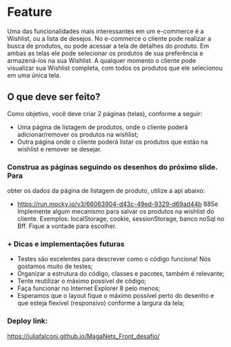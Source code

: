 # Feature
Uma das funcionalidades mais interessantes em um e-commerce 
é a Wishlist, ou a lista de desejos. No e-commerce o cliente pode 
realizar a busca de produtos, ou pode acessar a tela de detalhes 
do produto. Em ambas as telas ele pode selecionar os produtos 
de sua preferência e armazená-los na sua Wishlist. A qualquer 
momento o cliente pode visualizar sua Wishlist completa, com 
todos os produtos que ele selecionou em uma única tela.

## O que deve ser feito? 
Como objetivo, você deve criar 2 páginas (telas), conforme a 
seguir:
- Uma página de listagem de produtos, onde o cliente poderá 
adicionar/remover os produtos na wishlist;
- Outra página onde o cliente poderá listar os produtos que 
estão na wishlist e remover se desejar.

### Construa as páginas seguindo os desenhos do próximo slide. Para 
obter os dados da página de listagem de produto, utilize a api
abaixo:
- https://run.mocky.io/v3/66063904-d43c-49ed-9329-d69ad44b
885e
Implemente algum mecanismo para salvar os produtos na 
wishlist do cliente. Exemplos: localStorage, cookie, 
sessionStorage, banco noSql no Bff. Fique a vontade para 
escolher.

### + Dicas e implementações futuras
- Testes são excelentes para descrever como o código funciona! 
Nós gostamos muito de testes;
- Organizar a estrutura do código, classes e pacotes, também é 
relevante;
- Tente reutilizar o máximo possível de código;
- Faça funcionar no Internet Explorer 8 pelo menos;
- Esperamos que o layout fique o máximo possível perto do 
desenho e que esteja flexível (responsivo) conforme a largura 
da tela;

### Deploy link:
https://juliafalconi.github.io/MagaNets_Front_desafio/